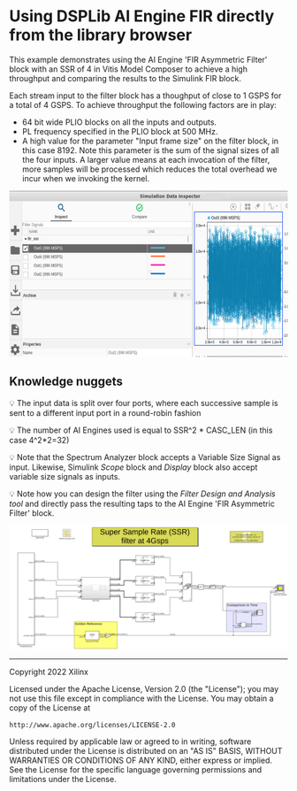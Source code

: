 # Using DSPLib AI Engine FIR directly from the library browser

This example demonstrates using the AI Engine 'FIR Asymmetric Filter' block with an SSR of 4 in Vitis Model Composer to achieve a high throughput and comparing the results to the Simulink FIR block.

Each stream input to the filter block has a thoughput of close to 1 GSPS for a total of 4 GSPS. To achieve throughput the following factors are in play:

* 64 bit wide PLIO blocks on all the inputs and outputs.
* PL frequency specified in the PLIO block at 500 MHz.
* A high value for the parameter "Input frame size" on the filter block, in this case 8192. Note this parameter is the sum of the signal sizes of all the four inputs. A larger value means at each invocation of the filter, more samples will be processed which reduces the total overhead we incur when we invoking the kernel. 

<img height="300" src="./Images/throughput.png">


## Knowledge nuggets

:bulb:  The input data is split over four ports, where each successive sample is sent to a different input port in a round-robin fashion

:bulb: The number of AI Engines used is equal to SSR^2 * CASC_LEN (in this case 4^2*2=32)

:bulb: Note that the Spectrum Analyzer block accepts a Variable Size Signal as input. Likewise, Simulink *Scope* block and *Display* block also accept variable size signals as inputs.

:bulb: Note how you can design the filter using the *Filter Design and Analysis tool* and directly pass the resulting taps to the AI Engine 'FIR Asymmetric Filter' block. 

![](Images/screen_shot.png)



------------
Copyright 2022 Xilinx

Licensed under the Apache License, Version 2.0 (the "License");
you may not use this file except in compliance with the License.
You may obtain a copy of the License at

    http://www.apache.org/licenses/LICENSE-2.0

Unless required by applicable law or agreed to in writing, software
distributed under the License is distributed on an "AS IS" BASIS,
WITHOUT WARRANTIES OR CONDITIONS OF ANY KIND, either express or implied.
See the License for the specific language governing permissions and
limitations under the License.
